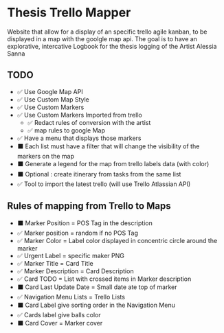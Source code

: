# Thesis Trello Mapper

Website that allow for a display of an specific trello agile kanban, to be displayed in a map with the goolgle map api. The goal is to have an explorative, intercative Logbook for the thesis logging of the Artist Alessia Sanna


## TODO 

- ✅ Use Google Map API
- ✅ Use Custom Map Style
- ✅ Use Custom Markers 
- ✅ Use Custom Markers Imported from trello
  - ✅ Redact rules of conversion with the artist 
  - ✅ map rules to google Map
- ✅ Have a menu that displays those markers
- ⬛ Each list must have a filter that will change the visibility of the markers on the map
- ⬛ Generate a legend for the map from trello labels data (with color)
- ⬛ Optional : create itinerary from tasks from the same list
- ✅ Tool to import the latest trello (will use Trello Atlassian API)

## Rules of mapping from Trello to Maps

- ⬛ Marker Position = POS Tag in the description 
- ✅ Marker position = random if no POS Tag
- ✅ Marker Color = Label color displayed in concentric circle around the marker
- ✅ Urgent Label = specific maker PNG
- ✅ Marker Title = Card Title
- ✅ Marker Description = Card Description 
- ✅ Card TODO = List with crossed items in Marker description
- ⬛ Card Last Update Date = Small date ate top of marker
- ✅ Navigation Menu Lists = Trello Lists
- ⬛ Card Label give sorting order in the Navigation Menu
- ✅ Cards label give balls color
- ⬛ Card Cover = Marker cover
